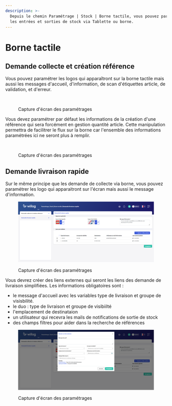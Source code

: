 ```yaml
---
description: >-
  Depuis le chemin Paramétrage | Stock | Borne tactile, vous pouvez paramétrer
  les entrées et sorties de stock via Tablette ou borne.
---
```


# Borne tactile

## Demande collecte et création référence

Vous pouvez paramétrer les logos qui apparaîtront sur la borne tactile mais aussi les messages d'accueil, d'information, de scan d'étiquettes article, de validation, et d'erreur.&#x20;

<figure><img src="../../.gitbook/assets/paramétrage-bornetactile.png" alt=""><figcaption><p>Capture d'écran des paramétrages</p></figcaption></figure>

Vous devez paramétrer par défaut les informations de la création d'une référence qui sera forcément en gestion quantité article. Cette manipulation permettra de facilitrer le flux sur la borne car l'ensemble des informations paramétrées ici ne seront plus à remplir.&#x20;



<figure><img src="../../.gitbook/assets/paramétrage-bornetactile2.png" alt=""><figcaption><p>Capture d'écran des paramétrages</p></figcaption></figure>

## Demande livraison rapide

Sur le même principe que les demande de collecte via borne, vous pouvez paramétrer les logo qui apparaitront sur l'écran mais aussi le message d'information.&#x20;



<figure><img src="../../.gitbook/assets/param_tablette.png" alt=""><figcaption><p>Capture d'écran des paramétrages</p></figcaption></figure>

Vous devrez créer des liens externes qui seront les liens des demande de livraison simplifiées. Les informations obligatoires sont :&#x20;

* le message d'accueil avec les variables type de livraison et groupe de visisbilité.&#x20;
* le duo : type de livraison et groupe de visibiilté
* l'emplacement de destinataion
* un utilisateur qui recevra les mails de notifications de sortie de stock
* des champs filtres pour aider dans la recherche de références

<figure><img src="../../.gitbook/assets/para_lienexterne.png" alt=""><figcaption><p>Capture d'écran des paramétrages</p></figcaption></figure>
